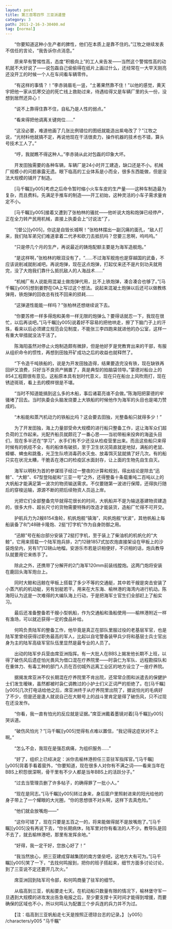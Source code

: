 ```yaml
---
layout: post
title: 第三百零四节 三亚派遣营
category: 3
path: 2011-2-16-3-30400.md
tag: [normal]
---
```


　　“你要知道这种小生产者的脾性，他们在本质上是靠不住的。”江牧之继续发表不信任的言论，“我告诉你点消息。”

　　原来早有警惕性高，态度“积极向上”的工人来告发——当然这个警惕性高的动机就不大好说了——说包磊自己偷偷得在纸片上画过什么，还经常在一大早天刚亮还没开工的时候一个人在车间看车辆零件。

　　“有这样的事情？！”李赤骑眉毛一竖，“土著果然靠不住！”以他的感觉，黄天宇把他一家从饥寒交迫的死亡线上救助过来，待遇给得又是车辆厂里的头一份，没想到居然还异心！

　　“说不上靠得住靠不住，自私乃是人性的弱点。”

　　“看来得把他调离关键岗位……”

　　“这没必要，难道他画了几张比例错位的图纸就能造出紫电改了？”江牧之说，“光材料他就搞不定，再说他现在干活很卖力，操作机器的技术也不错，算头号技术工人了。”

　　“哼，我就瞧不得这种人。”李赤骑从此对包磊的印象大坏。

　　开发田独需要的各种车辆，车辆厂是24小时开工建造，缺口还是不小。机械厂规模小的问题暴露无遗。眼下临高的工业体系是小而全，很多东西能做，但是没法大规模的铺开了制造。

　　[马千瞩][y005]考虑之后命令暂时缩小火车车皮的生产量——这种车制造最为复杂，而且费料。先满足手推车的制造——开工初始，这种灵活的小车子需求量肯定不小。

　　[马千瞩][y005]接着又遭到了张柏林的骚扰——他听说大炮和炮弹已经停产，正在全力转产民用机械，直接上执委会上“讨说法”了，

　　“[督公][y005]，你这是自毁长城啊！”张柏林摆出一副沉痛的面孔，“敌人打来，我们陆军弟兄们难道拿着二代矛和砍刀去抵抗吗？您要三思啊，呜呜呜。”

　　“只是停几个月的生产，再说最近的铸炮配额主要是为海军造舰炮。”

　　“是这样啊，”张柏林的眼泪没有了，“……不过海军舰炮也是穿越国的武备，不应该说削减就削减吧。再说炮弹，现在这点炮弹，打起仗来还不是片刻功夫就用完，没了大炮我们靠什么抵抗敌人的人海战术……”

　　“机械厂有人说能用混凝土做炮弹代用，比不上铁炮弹，凑合凑合也够了。”[马千瞩][y005]想到姜野在OA上写过这个想法。说起来混凝土炮弹以后还可以做教练弹用，铁炮弹的回收总有找不回来的损耗……

　　“这弹道性能能一样吗？”张柏林还想继续说下去。

　　“你要苏修一样多得炮和美帝一样无限的炮弹么？要得话就忍一下，我现在很忙，以后再谈吧。”[马千瞩][y005]说着好不容易的把他哄走，擦了下脑门子上的汗珠，看来以后必须建立规范会见制度，不能张三李四跑来就进他的办公室，这样一有重大举措就没法干活了。

　　陈海阳虽然对停止火炮制造颇有微辞，但是他好歹是党教育出来的干部，有服从组织命令的惯性，再想到田独开矿成功之后的收益也就释然了。

　　“下令造千吨铁船的，说是为开发田独造得，结果要造完没有铁，现在缺铁再回炉又浪费，只好当不良资产搁置了，真是典型的拍脑袋领导。”蒙德对船台上的854工程颇很有意见。这船原本具有划时代意义，现在只在船台上风吹雨打，现在锈迹斑斑，看上去的模样很是不堪。

　　“当时不知道能搞到这么多的木船，事后诸葛亮谁不会做。”陈海阳把蒙德的牢骚堵了回去。当时执委会头脑发烧要上大铁船的时候他作为海军的头目也是竭力赞成的。

　　“木船能和蒸汽机动力的铁船比吗？这会要去田独，光整备船只就得多少！”

　　为了开发田独，海上力量部受命大规模的进行船只整备工作，这让海军众们超负荷的工作起来。光配齐船员就颇花了一番心思——当初带船来投奔的海盗头目们，现在多半还在“学习”，水手们有不少还没从检疫营里出来。而且这些船只来得时候有的帆缆不全，有的船体有破损，至于卫生状况简直就是地狱，满船的老鼠、蟑螂、蜱虫和跳蚤，光卫生队喷消毒药水灭虫、放毒饵灭鼠就搞了好几次。有的船只实在状况太糟，干脆丢在港口的检疫区水面封存，让上面的生物先自生自灭。

　　海军以明秋为首的参谋班子经过一整夜的计算和规划，得出结论是除去“迅鲸”、“大鲸”、67型登陆艇和“三亚一号”之外，还得整备十条载重吨二百吨以上的大帆船才能满足第一波次的物资输送需求。不仅要随第一波进行保障，还得执行随后的穿梭运输，源源不断的把后续物资人员运上岸。

　　光把它们全部整备完毕就得花很长的时间，大帆船并不是为输送基建物资建造的，很多大件、超长尺寸的货物需要特殊的改造才能装货，造船厂忙得不可开交。

　　护航兵力为2艘8154渔轮，机帆炮舰“镇海”，风帆炮舰“伏波”，其他帆船上每船装备了8门48磅卡隆炮、2挺“打字机”作为自身防御之用。

　　“迅鲸”号在船台部分安装了2挺打字机，至于装上了柴油机的机帆化的“大鲸”，它用来搭载一个陆军炮兵排，2门12磅1857式加农炮直接架设在甲板上的沙袋炮垒内，另有1门12磅山地榴。安游乐市若是识相便好，不识相的话，炮兵教导队就要用它来练手了。

　　除此之外，还携带了分解开的2门海军120mm前装线膛炮。这两门炮将安装在鹿回头海军炮台上。

　　同时大鲸和迅鲸在甲板上搭载了多少不等的交通艇，其中若干艘是突击安装了小蒸汽机的机动艇，另有划艇若干。用来在大东海、榆林港的海湾内进行机动。陈海阳认为这是一次难得的大编队海上行动，于是把海军士官生们全部赶上了船实习。

　　最后还准备整备若干艘小型帆船，作为交通船和渔船使用——榆林港附近一样有渔场，可以就近获得一定的食品补给。

　　何鸣负责陆军的整备工作，他毕竟是真正在部队里服过役的老基层军官，也是陆军里曾经获得过职务最高的军人，比起以自宅警备装甲兵少将和基层士兵士官出身为主的陆军高级军官队伍里显然是最专业的人员了。

　　出动的陆军步兵营由席亚洲指挥。有一大批人在BBS上揭发他长期不上班，以得了破伤风后遗症怕光畏风为借口混在疗养院里——时袅仁为军队、远程勘探队和在重体力、有毒工种的部门人员在百仞城外远离工业区的地方设立了一座疗养院。

　　据揭发席亚洲不仅长期混在疗养院里不肯出院，还常常企图和派遣去的保健护士们发生暧昧，虽然都被时袅仁调教过的小护士们义正词严的拒绝了。在[马千瞩][y005]几次打电话给他之后，席亚洲终于从疗养院里出院了，据说怕光的毛病好了不少，但是还是逢人就说自己在大鲸号上的战斗里肯定是得了破伤风，只不过现在还没发作。

　　“你看，我一直有怕光的反应就是证据。”席亚洲戴着墨镜对着[马千瞩][y005]哭诉道。

　　“破伤风怕光？”[马千瞩][y005]觉得有点难以置信，“我记得这症状对不上啊。”

　　“怎么不会，我现在是强忍病痛，为组织服务……”

　　“好了，组织上已经决定：派你去榆林港担任三亚驻军指挥官。”[马千瞩][y005]背着手看着窗外，“你要知道，现在很多人对你有不满之词——看来当年在BBS上积怨很深啊，骨干里有不少人都是当年BBS上的活跃分子。”

　　“过去当管理员删了许多帖子，的确得罪了一批小人。”

　　“现在是同志。”[马千瞩][y005]转过身来，身后窗户里照射进来的阳光给他的身子带上了一个耀眼的大光圈，“你的思想很不对头啊，这样下去真危险。”

　　“他们就会放嘴炮——”

　　“这你可错了，现在只要是五百之一的，将来能做得就不是放嘴炮了。”[马千瞩][y005]没有再说下去，“你长期病休，陆军里对你有看法的人不少。教导队是回不去了，就去榆林港吧，那里有发挥余地。”

　　“好得，我一定干好，您放心好了！”

　　“我当然放心，把三亚建成穿越集团的南方堡垒吧，这地方大有可为。”[马千瞩][y005]笑了一下，“去找何鸣报到，把你的班子搭起来，细节方面多讨论讨论，到了三亚说不定还要开几次火。”

　　席亚洲回到陆军司令部，和何鸣商量了驻军的细节。

　　从临高到三亚，帆船要走七天。在机动船只数量有限的情况下，榆林堡守军一旦遇到大规模的进攻发出告急电报之后，至少要支撑十天时间才能得到增援，而要确保的区域也不小，所以何鸣认为配置三个步兵连的兵力并不为过。

　　【注：临高到三亚帆船走七天是按照正德琼台志的记录。】
[y005]: /characters/y005 "马千瞩"
